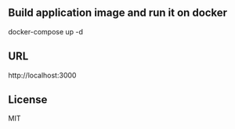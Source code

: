 ## Build application image and run it on docker

docker-compose up -d

## URL

http://localhost:3000

## License

MIT
